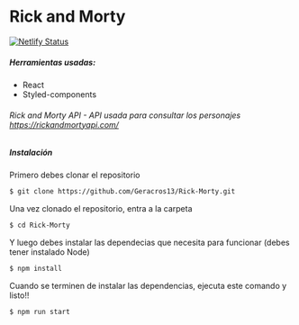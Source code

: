 # Rick and Morty
[![Netlify Status](https://api.netlify.com/api/v1/badges/30bd2c80-5b11-4238-aa49-32e6cb9f614e/deploy-status)](https://app.netlify.com/sites/wonderful-goldwasser-4cacb8/deploys)

##### Herramientas usadas:

  - React
  - Styled-components


###### Rick and Morty API - API usada para consultar los personajes https://rickandmortyapi.com/

##### Instalación
Primero debes clonar el repositorio
```sh
$ git clone https://github.com/Geracros13/Rick-Morty.git
```
Una vez clonado el repositorio, entra a la carpeta 
```sh
$ cd Rick-Morty
```
Y luego debes instalar las dependecias que necesita para funcionar (debes tener instalado Node)
```sh
$ npm install
```
Cuando se terminen de instalar las dependencias, ejecuta este comando y listo!!
```sh
$ npm run start
```

